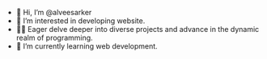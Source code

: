 - 👋 Hi, I’m @alveesarker
- 👀 I’m interested in developing website.
- 🤷‍♂️ Eager delve deeper into diverse projects and advance in the dynamic realm of programming.
- 🌱 I’m currently learning web development.

<!---
alveesarker/alveesarker is a ✨ special ✨ repository because its `README.md` (this file) appears on your GitHub profile.
You can click the Preview link to take a look at your changes.
--->
